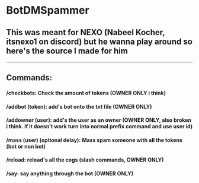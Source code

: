 # BotDMSpammer

## This was meant for NEXO (Nabeel Kocher, itsnexo1 on discord) but he wanna play around so here's the source I made for him

-------------------------------------------------------------------

## Commands:
#### /checkbots: Check the amount of tokens (OWNER ONLY i think)
#### /addbot (token): add's bot onto the txt file (OWNER ONLY)
#### /addowner (user): add's the user as an owner (OWNER ONLY, also broken i think. if it doesn't work turn into normal prefix command and use user id)
#### /mass (user) (optional delay): Mass spam someone with all the tokens (bot or non bot)
#### /reload: reload's all the cogs (slash commands, OWNER ONLY)
#### /say: say anything through the bot (OWNER ONLY)


